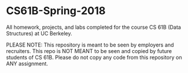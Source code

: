 # CS61B-Spring-2018
All homework, projects, and labs completed for the course CS 61B (Data Structures) at UC Berkeley. 

PLEASE NOTE: This repository is meant to be seen by employers and recruiters. This repo is NOT MEANT to be seen and copied by future students of CS 61B. Please do not copy any code from this repository on ANY assignment. 
